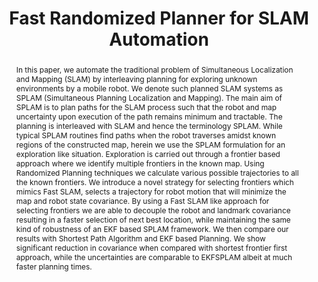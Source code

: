 ---
layout: project-page-new
title: "Fast Randomized Planner for SLAM Automation"
authors:
  - name: Amey Parulkar*
    sup: #
  - name: Piyush Shukla*
    sup: #
  - name: K Madhava Krishna+
    sup: #
affiliations:
  - name: IIIT Hyderabad, India
    link: https://robotics.iiit.ac.in
    sup: #
permalink: /publications/2012/Parulkar_Fast-Randomized-Planner/
abstract: "In this paper, we automate the traditional problem of Simultaneous Localization and Mapping (SLAM) by interleaving planning for exploring unknown environments by a mobile robot. We denote such planned SLAM systems as SPLAM (Simultaneous Planning Localization and Mapping).
The main aim of SPLAM is to plan paths for the SLAM process such that the robot and map uncertainty upon execution of the path remains minimum and tractable. The planning is interleaved with SLAM and hence the terminology SPLAM. While typical SPLAM routines find paths when the robot traverses amidst known regions of the constructed map, herein we use the SPLAM formulation for an exploration like
situation. Exploration is carried out through a frontier based approach where we identify multiple frontiers in the known map. Using Randomized Planning techniques we calculate various possible trajectories to all the known frontiers. We introduce a novel strategy for selecting frontiers which mimics Fast SLAM, selects a trajectory for robot motion that will minimize the map and robot state covariance. By using a Fast SLAM like approach for selecting frontiers we are able to decouple the robot and landmark covariance resulting in a faster selection of next best location, while maintaining the same kind of robustness of an EKF based SPLAM framework. We then compare our results with Shortest Path Algorithm and EKF based Planning. We show significant reduction in covariance when compared with shortest frontier first approach, while the uncertainties are comparable to EKFSPLAM albeit at much faster planning times. "
paper: https://robotics.iiit.ac.in/uploads/Main/Publications/Parulkar_etal_case2012.pdf
# iframe: https://www.youtube.com/embed/jhjskX4FQwA

---